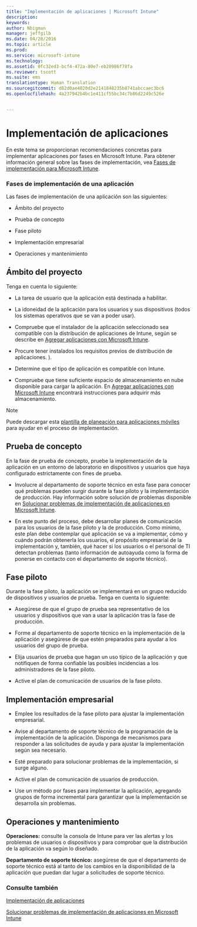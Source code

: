 ```yaml
---
title: "Implementación de aplicaciones | Microsoft Intune"
description: 
keywords: 
author: Nbigman
manager: jeffgilb
ms.date: 04/28/2016
ms.topic: article
ms.prod: 
ms.service: microsoft-intune
ms.technology: 
ms.assetid: 0fc32ed3-bcf4-472a-80e7-eb20986f78fa
ms.reviewer: tscott
ms.suite: ems
translationtype: Human Translation
ms.sourcegitcommit: d82d0ae4820d2e2141848235b8741abccaec3bc6
ms.openlocfilehash: 4a237942b4bc1e411cf55bc34c7b86d2249c526e


---
```


# Implementación de aplicaciones
En este tema se proporcionan recomendaciones concretas para implementar aplicaciones por fases en Microsoft Intune. Para obtener información general sobre las fases de implementación, vea [Fases de implementación para Microsoft Intune](rollout-phases-for-microsoft-intune-deployment.md).

### Fases de implementación de una aplicación
Las fases de implementación de una aplicación son las siguientes:

-   Ámbito del proyecto

-   Prueba de concepto

-   Fase piloto

-   Implementación empresarial

-   Operaciones y mantenimiento

## Ámbito del proyecto
Tenga en cuenta lo siguiente:

-   La tarea de usuario que la aplicación está destinada a habilitar.

-   La idoneidad de la aplicación para los usuarios y sus dispositivos (todos los sistemas operativos que se van a poder usar).

-   Compruebe que el instalador de la aplicación seleccionado sea compatible con la distribución de aplicaciones de Intune, según se describe en [Agregar aplicaciones con Microsoft Intune](/intune/deploy-use/add-apps).

-   Procure tener instalados los requisitos previos de distribución de aplicaciones. <!---, as described in [Plan for app deployment in Microsoft Intune](plan-for-app-deployment-in-microsoft-intune.md--->).

-   Determine que el tipo de aplicación es compatible con Intune.

-   Compruebe que tiene suficiente espacio de almacenamiento en nube disponible para cargar la aplicación. En [Agregar aplicaciones con Microsoft Intune](/intune/deploy-use/add-apps) encontrará instrucciones para adquirir más almacenamiento.

> [!NOTE]           
> Puede descargar esta [plantilla de planeación para aplicaciones móviles](https://gallery.technet.microsoft.com/Mobile-app-planning-18689d59) para ayudar en el proceso de implementación.

## Prueba de concepto
En la fase de prueba de concepto, pruebe la implementación de la aplicación en un entorno de laboratorio en dispositivos y usuarios que haya configurado estrictamente con fines de prueba.

-   Involucre al departamento de soporte técnico en esta fase para conocer qué problemas pueden surgir durante la fase piloto y la implementación de producción. Hay información sobre solución de problemas disponible en [Solucionar problemas de implementación de aplicaciones en Microsoft Intune](/intune/troubleshoot/troubleshoot-app-deployment-problems-in-microsoft-intune).

-   En este punto del proceso, debe desarrollar planes de comunicación para los usuarios de la fase piloto y la de producción. Como mínimo, este plan debe contemplar qué aplicación se va a implementar, cómo y cuándo podrán obtenerla los usuarios, el propósito empresarial de la implementación y, también, qué hacer si los usuarios o el personal de TI detectan problemas (tanto información de autoayuda como la forma de ponerse en contacto con el departamento de soporte técnico).

## Fase piloto
Durante la fase piloto, la aplicación se implementará en un grupo reducido de dispositivos y usuarios de prueba. Tenga en cuenta lo siguiente:

-   Asegúrese de que el grupo de prueba sea representativo de los usuarios y dispositivos que van a usar la aplicación tras la fase de producción.

-   Forme al departamento de soporte técnico en la implementación de la aplicación y asegúrese de que estén preparados para ayudar a los usuarios del grupo de prueba.

-   Elija usuarios de prueba que hagan un uso típico de la aplicación y que notifiquen de forma confiable las posibles incidencias a los administradores de la fase piloto.

-   Active el plan de comunicación de usuarios de la fase piloto.

## Implementación empresarial

-   Emplee los resultados de la fase piloto para ajustar la implementación empresarial.

-   Avise al departamento de soporte técnico de la programación de la implementación de la aplicación. Disponga de mecanismos para responder a las solicitudes de ayuda y para ajustar la implementación según sea necesario.

-   Esté preparado para solucionar problemas de la implementación, si surge alguno.

-   Active el plan de comunicación de usuarios de producción.

-   Use un método por fases para implementar la aplicación, agregando grupos de forma incremental para garantizar que la implementación se desarrolla sin problemas.

## Operaciones y mantenimiento
**Operaciones:** consulte la consola de Intune para ver las alertas y los problemas de usuarios o dispositivos y para comprobar que la distribución de la aplicación va según lo diseñado.

**Departamento de soporte técnico:** asegúrese de que el departamento de soporte técnico está al tanto de los cambios en la disponibilidad de la aplicación que puedan dar lugar a solicitudes de soporte técnico.

### Consulte también
[Implementación de aplicaciones](/intune/deploy-use/deploy-apps)

[Solucionar problemas de implementación de aplicaciones en Microsoft Intune](/intune/troubleshoot/troubleshoot-app-deployment-problems-in-microsoft-intune)



<!--HONumber=Jun16_HO4-->


